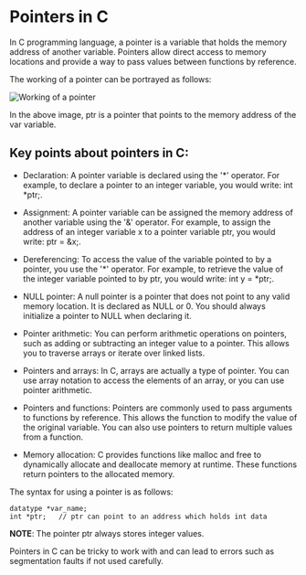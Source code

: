 # Pointers in C

In C programming language, a pointer is a variable that holds the memory address of another variable. Pointers allow direct access to memory locations and provide a way to pass values between functions by reference.

The working of a pointer can be portrayed as follows:

![Working of a pointer](https://media.geeksforgeeks.org/wp-content/uploads/pointers-in-c.png)

In the above image, ptr is a pointer that points to the memory address of the var variable.


## Key points about pointers in C:

- Declaration: A pointer variable is declared using the '*' operator. For example, to declare a pointer to an integer variable, you would write: int *ptr;.

- Assignment: A pointer variable can be assigned the memory address of another variable using the '&' operator. For example, to assign the address of an integer variable x to a pointer variable ptr, you would write: ptr = &x;.

- Dereferencing: To access the value of the variable pointed to by a pointer, you use the '*' operator. For example, to retrieve the value of the integer variable pointed to by ptr, you would write: int y = *ptr;.

- NULL pointer: A null pointer is a pointer that does not point to any valid memory location. It is declared as NULL or 0. You should always initialize a pointer to NULL when declaring it.

- Pointer arithmetic: You can perform arithmetic operations on pointers, such as adding or subtracting an integer value to a pointer. This allows you to traverse arrays or iterate over linked lists.

- Pointers and arrays: In C, arrays are actually a type of pointer. You can use array notation to access the elements of an array, or you can use pointer arithmetic.

- Pointers and functions: Pointers are commonly used to pass arguments to functions by reference. This allows the function to modify the value of the original variable. You can also use pointers to return multiple values from a function.

- Memory allocation: C provides functions like malloc and free to dynamically allocate and deallocate memory at runtime. These functions return pointers to the allocated memory.


The syntax for using a pointer is as follows:

```
datatype *var_name; 
int *ptr;   // ptr can point to an address which holds int data
```

**NOTE**: The pointer ptr always stores integer values.  


Pointers in C can be tricky to work with and can lead to errors such as segmentation faults if not used carefully. 
